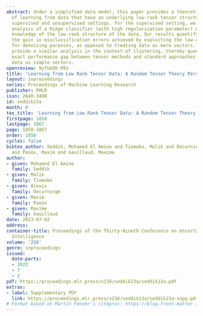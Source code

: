 ```yaml
---
abstract: Under a simplified data model, this paper provides a theoretical analysis
  of learning from data that have an underlying low-rank tensor structure in both
  supervised and unsupervised settings. For the supervised setting, we provide an
  analysis of a Ridge classifier (with high regularization parameter) with and without
  knowledge of the low-rank structure of the data. Our results quantify analytically
  the gain in misclassification errors achieved by exploiting the low-rank structure
  for denoising purposes, as opposed to treating data as mere vectors. We further
  provide a similar analysis in the context of clustering, thereby quantifying the
  exact performance gap between tensor methods and standard approaches which treat
  data as simple vectors.
openreview: 9yfUeDK-P0z
title: 'Learning from Low Rank Tensor Data: A Random Tensor Theory Perspective'
layout: inproceedings
series: Proceedings of Machine Learning Research
publisher: PMLR
issn: 2640-3498
id: seddik23a
month: 0
tex_title: 'Learning from Low Rank Tensor Data: A Random Tensor Theory Perspective'
firstpage: 1858
lastpage: 1867
page: 1858-1867
order: 1858
cycles: false
bibtex_author: Seddik, Mohamed El Amine and Tiomoko, Malik and Decurninge, Alexis
  and Panov, Maxim and Gauillaud, Maxime
author:
- given: Mohamed El Amine
  family: Seddik
- given: Malik
  family: Tiomoko
- given: Alexis
  family: Decurninge
- given: Maxim
  family: Panov
- given: Maxime
  family: Gauillaud
date: 2023-07-02
address:
container-title: Proceedings of the Thirty-Nineth Conference on Uncertainty in Artificial
  Intelligence
volume: '216'
genre: inproceedings
issued:
  date-parts:
  - 2023
  - 7
  - 2
pdf: https://proceedings.mlr.press/v216/seddik23a/seddik23a.pdf
extras:
- label: Supplementary PDF
  link: https://proceedings.mlr.press/v216/seddik23a/seddik23a-supp.pdf
# Format based on Martin Fenner's citeproc: https://blog.front-matter.io/posts/citeproc-yaml-for-bibliographies/
---
```

